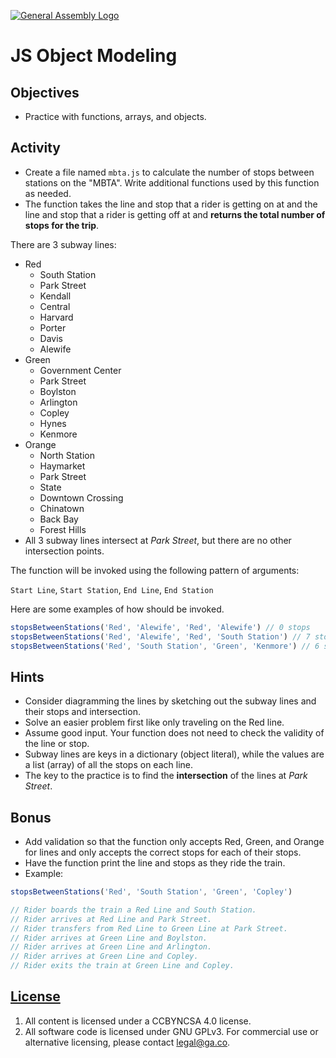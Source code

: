 [![General Assembly Logo](https://camo.githubusercontent.com/1a91b05b8f4d44b5bbfb83abac2b0996d8e26c92/687474703a2f2f692e696d6775722e636f6d2f6b6538555354712e706e67)](https://generalassemb.ly/education/web-development-immersive)

# JS Object Modeling

## Objectives

- Practice with functions, arrays, and objects.



## Activity

- Create a file named `mbta.js` to calculate the number of stops between
  stations on the "MBTA". Write additional functions used by this function as
  needed.
- The function takes the line and stop that a rider is getting on at and the
  line and stop that a rider is getting off at and **returns the total number of
  stops for the trip**.

There are 3 subway lines:

- Red
  - South Station
  - Park Street
  - Kendall
  - Central
  - Harvard
  - Porter
  - Davis
  - Alewife
- Green 
  - Government Center
  - Park Street
  - Boylston
  - Arlington
  - Copley
  - Hynes
  - Kenmore
- Orange 
  - North Station
  - Haymarket
  - Park Street
  - State
  - Downtown Crossing
  - Chinatown
  - Back Bay
  - Forest Hills
- All 3 subway lines intersect at *Park Street*, but there are no other intersection points. 

The function will be invoked using the following pattern of arguments:

`Start Line`, `Start Station`, `End Line`, `End Station`

Here are some examples of how should be invoked.

```js
stopsBetweenStations('Red', 'Alewife', 'Red', 'Alewife') // 0 stops
stopsBetweenStations('Red', 'Alewife', 'Red', 'South Station') // 7 stops
stopsBetweenStations('Red', 'South Station', 'Green', 'Kenmore') // 6 stops
```

## Hints

- Consider diagramming the lines by sketching out the subway lines and their
  stops and intersection.
- Solve an easier problem first like only traveling on the Red line.
- Assume good input.  Your function does not need to check the validity of the line or
  stop.
- Subway lines are keys in a dictionary (object literal), while the values are
  a list (array) of all the stops on each line.
- The key to the practice is to find the **intersection** of the lines at
  *Park Street*.


## Bonus

- Add validation so that the function only accepts Red, Green, and Orange for lines and only accepts the correct stops for each of their stops.
- Have the function print the line and stops as they ride the train.
- Example:
```js
stopsBetweenStations('Red', 'South Station', 'Green', 'Copley') 

// Rider boards the train a Red Line and South Station.
// Rider arrives at Red Line and Park Street.
// Rider transfers from Red Line to Green Line at Park Street.
// Rider arrives at Green Line and Boylston.
// Rider arrives at Green Line and Arlington.
// Rider arrives at Green Line and Copley.
// Rider exits the train at Green Line and Copley.
```

## [License](LICENSE)

1. All content is licensed under a CC­BY­NC­SA 4.0 license.
1. All software code is licensed under GNU GPLv3. For commercial use or
    alternative licensing, please contact legal@ga.co.
